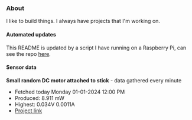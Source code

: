 ### About
I like to build things. I always have projects that I'm working on.

#### Automated updates
This README is updated by a script I have running on a Raspberry Pi, can see the repo [here](https://github.com/jdc-cunningham/raspi-git-repo-updater).

#### Sensor data


**Small random DC motor attached to stick** - data gathered every minute
- Fetched today Monday 01-01-2024 12:00 PM
- Produced: 8.911 mW
- Highest: 0.034V 0.0011A
- [Project link](https://github.com/jdc-cunningham/turbine-raspi)
